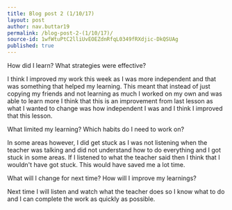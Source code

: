 ```yaml
---
title: Blog post 2 (1/10/17)
layout: post
author: nav.buttar19
permalink: /blog-post-2-(1/10/17)/
source-id: 1wfWtuPtC2lliUvEOEZdnRfqL0349fRXdjic-DkQSUAg
published: true
---
```

How did I learn? What strategies were effective? 

I think I improved my work this week as I was more independent and that was something that helped my learning. This meant that instead of just copying my friends and not learning as much I worked on my own and was able to learn more I think that this is an improvement from last lesson as what I wanted to change was how independent I was and I think I improved that this lesson. 

What limited my learning? Which habits do I need to work on?

In some areas however, I did get stuck as I was not listening when the teacher was talking  and did not understand how to do everything and I got stuck in some areas. If I listened to what the teacher said then I think that I wouldn't have got stuck. This would have saved me a lot time.

What will I change for next time? How will I improve my learnings?

Next time I will listen and watch what the teacher does so I know what to do and I can complete the work as quickly as possible.

